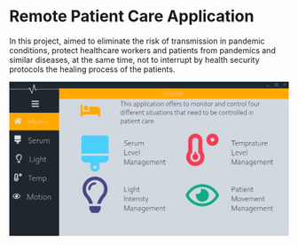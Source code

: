 # Remote Patient Care Application

In this project, aimed to eliminate the risk of transmission in pandemic conditions, protect healthcare workers and patients from pandemics and similar diseases, at the same time, not to interrupt by health security protocols the healing process of the patients.

![](https://github.com/MEmirAkay/RemotePatientCare/blob/master/img/home.png)

